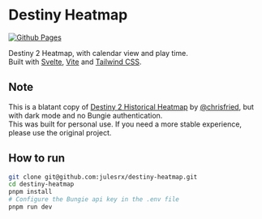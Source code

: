 # Destiny Heatmap

[![Github Pages](https://github.com/julesrx/destiny-heatmap/actions/workflows/gh-pages.yml/badge.svg)](https://julesrx.github.io/destiny-heatmap)

Destiny 2 Heatmap, with calendar view and play time.  
Built with [Svelte](https://svelte.dev/), [Vite](https://vitejs.dev/) and [Tailwind CSS](https://tailwindcss.com/).

## Note

This is a blatant copy of [Destiny 2 Historical Heatmap](https://chrisfried.github.io/secret-scrublandeux/) by [@chrisfried](https://twitter.com/chrisfried), but with dark mode and no Bungie authentication.  
This was built for personal use. If you need a more stable experience, please use the original project.

## How to run

```bash
git clone git@github.com:julesrx/destiny-heatmap.git
cd destiny-heatmap
pnpm install
# Configure the Bungie api key in the .env file
pnpm run dev
```
